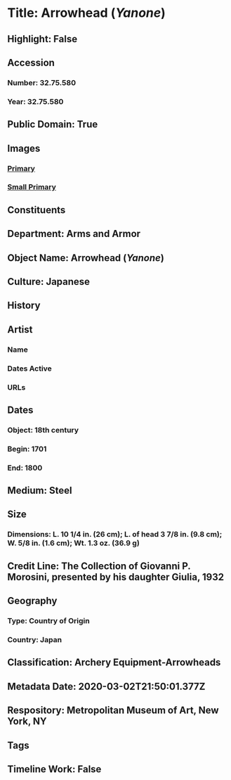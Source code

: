 # Title: Arrowhead (<i>Yanone</i>)
## Highlight: False
## Accession
### Number: 32.75.580
### Year: 32.75.580
## Public Domain: True
## Images
### [Primary](https://images.metmuseum.org/CRDImages/aa/original/LC-32_75_580-001.jpg)
### [Small Primary](https://images.metmuseum.org/CRDImages/aa/web-large/LC-32_75_580-001.jpg)
## Constituents
## Department: Arms and Armor
## Object Name: Arrowhead (<i>Yanone</i>)
## Culture: Japanese
## History
## Artist
### Name
### Dates Active
### URLs
## Dates
### Object: 18th century
### Begin: 1701
### End: 1800
## Medium: Steel
## Size
### Dimensions: L. 10 1/4 in. (26 cm); L. of head 3 7/8 in. (9.8 cm); W. 5/8 in. (1.6 cm); Wt. 1.3 oz. (36.9 g)
## Credit Line: The Collection of Giovanni P. Morosini, presented by his daughter Giulia, 1932
## Geography
### Type: Country of Origin
### Country: Japan
## Classification: Archery Equipment-Arrowheads
## Metadata Date: 2020-03-02T21:50:01.377Z
## Respository: Metropolitan Museum of Art, New York, NY
## Tags
## Timeline Work: False